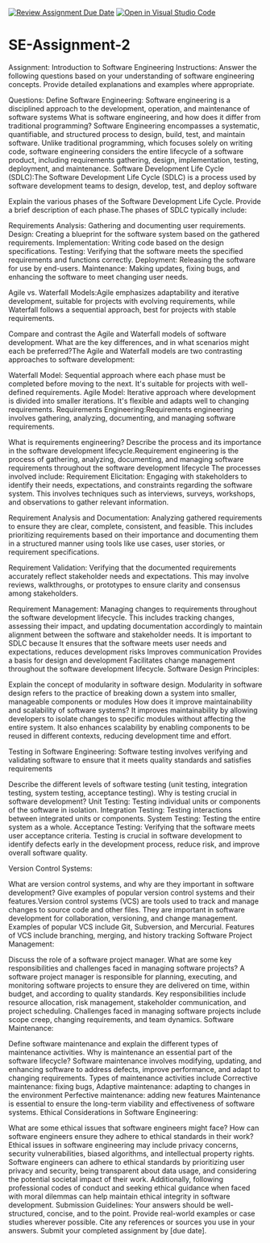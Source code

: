 [![Review Assignment Due Date](https://classroom.github.com/assets/deadline-readme-button-24ddc0f5d75046c5622901739e7c5dd533143b0c8e959d652212380cedb1ea36.svg)](https://classroom.github.com/a/-ucQIGTc)
[![Open in Visual Studio Code](https://classroom.github.com/assets/open-in-vscode-718a45dd9cf7e7f842a935f5ebbe5719a5e09af4491e668f4dbf3b35d5cca122.svg)](https://classroom.github.com/online_ide?assignment_repo_id=15257477&assignment_repo_type=AssignmentRepo)
# SE-Assignment-2
Assignment: Introduction to Software Engineering
Instructions:
Answer the following questions based on your understanding of software engineering concepts. Provide detailed explanations and examples where appropriate.

Questions:
Define Software Engineering:
Software engineering is a disciplined approach to the development, operation, and maintenance of software systems
What is software engineering, and how does it differ from traditional programming? Software Engineering  encompasses a systematic, quantifiable, and structured process to design, build, test, and maintain software. Unlike traditional programming, which focuses solely on writing code, software engineering considers the entire lifecycle of a software product, including requirements gathering, design, implementation, testing, deployment, and maintenance.
Software Development Life Cycle (SDLC):The Software Development Life Cycle (SDLC) is a process used by software development teams to design, develop, test, and deploy software

Explain the various phases of the Software Development Life Cycle. Provide a brief description of each phase.The phases of SDLC typically include:

Requirements Analysis: Gathering and documenting user requirements.
Design: Creating a blueprint for the software system based on the gathered requirements.
Implementation: Writing code based on the design specifications.
Testing: Verifying that the software meets the specified requirements and functions correctly.
Deployment: Releasing the software for use by end-users.
Maintenance: Making updates, fixing bugs, and enhancing the software to meet changing user needs.

Agile vs. Waterfall Models:Agile emphasizes adaptability and iterative development, suitable for projects with evolving requirements, while Waterfall follows a sequential approach, best for projects with stable requirements.

Compare and contrast the Agile and Waterfall models of software development. What are the key differences, and in what scenarios might each be preferred?The Agile and Waterfall models are two contrasting approaches to software development:

Waterfall Model: Sequential approach where each phase must be completed before moving to the next. It's suitable for projects with well-defined requirements.
Agile Model: Iterative approach where development is divided into smaller iterations. It's flexible and adapts well to changing requirements.
Requirements Engineering:Requirements engineering involves gathering, analyzing, documenting, and managing software requirements. 



What is requirements engineering? Describe the process and its importance in the software development lifecycle.Requirement engineering is the process of gathering, analyzing, documenting, and managing software requirements throughout the software development lifecycle
The processes involved include:
Requirement Elicitation: Engaging with stakeholders to identify their needs, expectations, and constraints regarding the software system. This involves techniques such as interviews, surveys, workshops, and observations to gather relevant information.

Requirement Analysis and Documentation: Analyzing gathered requirements to ensure they are clear, complete, consistent, and feasible. This includes prioritizing requirements based on their importance and documenting them in a structured manner using tools like use cases, user stories, or requirement specifications.

Requirement Validation: Verifying that the documented requirements accurately reflect stakeholder needs and expectations. This may involve reviews, walkthroughs, or prototypes to ensure clarity and consensus among stakeholders.

Requirement Management: Managing changes to requirements throughout the software development lifecycle. This includes tracking changes, assessing their impact, and updating documentation accordingly to maintain alignment between the software and stakeholder needs.
It is important to SDLC because
 It ensures that the software meets user needs and expectations, reduces development risks
 Improves communication
 Provides a basis for design and development
 Facilitates change management throughout the software development lifecycle.
Software Design Principles:

Explain the concept of modularity in software design.
Modularity in software design refers to the practice of breaking down a system into smaller, manageable components or modules
 How does it improve maintainability and scalability of software systems?
 It improves maintainability by allowing developers to isolate changes to specific modules without affecting the entire system. 
 It also enhances scalability by enabling components to be reused in different contexts, reducing development time and effort.

Testing in Software Engineering: Software testing involves verifying and validating software to ensure that it meets quality standards and satisfies requirements

Describe the different levels of software testing (unit testing, integration testing, system testing, acceptance testing). Why is testing crucial in software development?
Unit Testing: Testing individual units or components of the software in isolation.
Integration Testing: Testing interactions between integrated units or components.
System Testing: Testing the entire system as a whole.
Acceptance Testing: Verifying that the software meets user acceptance criteria.
Testing is crucial in software development to identify defects early in the development process, reduce risk, and improve overall software quality.

Version Control Systems:

What are version control systems, and why are they important in software development? Give examples of popular version control systems and their features.Version control systems (VCS) are tools used to track and manage changes to source code and other files. They are important in software development for collaboration, versioning, and change management. Examples of popular VCS include Git, Subversion, and Mercurial. Features of VCS include branching, merging, and history tracking
Software Project Management:

Discuss the role of a software project manager. What are some key responsibilities and challenges faced in managing software projects?
A software project manager is responsible for planning, executing, and monitoring software projects to ensure they are delivered on time, within budget, and according to quality standards. 
Key responsibilities include resource allocation, risk management, stakeholder communication, and project scheduling. 
Challenges faced in managing software projects include scope creep, changing requirements, and team dynamics.
Software Maintenance:

Define software maintenance and explain the different types of maintenance activities. Why is maintenance an essential part of the software lifecycle?
Software maintenance involves modifying, updating, and enhancing software to address defects, improve performance, and adapt to changing requirements. 
Types of maintenance activities include 
Corrective maintenance: fixing bugs, 
Adaptive maintenance: adapting to changes in the environment 
Perfective maintenance: adding new features 
Maintenance is essential to ensure the long-term viability and effectiveness of software systems.
Ethical Considerations in Software Engineering:

What are some ethical issues that software engineers might face? How can software engineers ensure they adhere to ethical standards in their work?
Ethical issues in software engineering may include privacy concerns, security vulnerabilities, biased algorithms, and intellectual property rights. Software engineers can adhere to ethical standards by prioritizing user privacy and security, being transparent about data usage, and considering the potential societal impact of their work. Additionally, following professional codes of conduct and seeking ethical guidance when faced with moral dilemmas can help maintain ethical integrity in software development.
Submission Guidelines:
Your answers should be well-structured, concise, and to the point.
Provide real-world examples or case studies wherever possible.
Cite any references or sources you use in your answers.
Submit your completed assignment by [due date].
